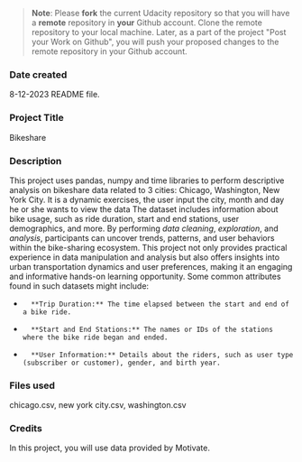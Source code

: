 >**Note**: Please **fork** the current Udacity repository so that you will have a **remote** repository in **your** Github account. Clone the remote repository to your local machine. Later, as a part of the project "Post your Work on Github", you will push your proposed changes to the remote repository in your Github account.

### Date created
8-12-2023 README file.

### Project Title
Bikeshare

### Description
This project uses pandas, numpy  and time libraries to perform descriptive analysis on bikeshare data related to 3 cities: Chicago, Washington, New York City. It is a dynamic exercises, the user input the city, month and day he or she wants to view the data
The dataset includes information about bike usage, such as ride duration, start and end stations, user demographics, and more. By performing _data cleaning_, _exploration_, and _analysis_, participants can uncover trends, patterns, and user behaviors within the bike-sharing ecosystem. This project not only provides practical experience in data manipulation and analysis but also offers insights into urban transportation dynamics and user preferences, making it an engaging and informative hands-on learning opportunity.
Some common attributes found in such datasets might include:
*		**Trip Duration:** The time elapsed between the start and end of a bike ride.
*		**Start and End Stations:** The names or IDs of the stations where the bike ride began and ended.
*		**User Information:** Details about the riders, such as user type (subscriber or customer), gender, and birth year.

### Files used
chicago.csv, new york city.csv, washington.csv

### Credits
In this project, you will use data provided by Motivate.
